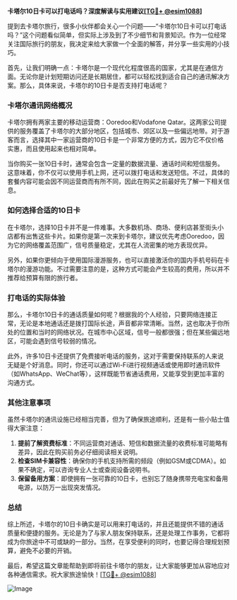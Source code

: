 **卡塔尔10日卡可以打电话吗？深度解读与实用建议[[TG💪+ @esim1088](https://t.me/s/esim1088)]**

提到去卡塔尔旅行，很多小伙伴都会关心一个问题——“卡塔尔10日卡可以打电话吗？”这个问题看似简单，但实际上涉及到了不少细节和背景知识。作为一位经常关注国际旅行的朋友，我决定来给大家做一个全面的解答，并分享一些实用的小技巧。

首先，让我们明确一点：卡塔尔是一个现代化程度很高的国家，尤其是在通信方面。无论你是计划短期访问还是长期居住，都可以轻松找到适合自己的通讯解决方案。那么，具体来说，卡塔尔的10日卡是否支持打电话呢？

### 卡塔尔通讯网络概况

卡塔尔拥有两家主要的移动运营商：Ooredoo和Vodafone Qatar。这两家公司提供的服务覆盖了卡塔尔的大部分地区，包括城市、郊区以及一些偏远地带。对于游客而言，选择其中一家运营商的10日卡是一个非常方便的方式，因为它不仅价格实惠，而且使用起来也相对简单。

当你购买一张10日卡时，通常会包含一定量的数据流量、通话时间和短信服务。这意味着，你不仅可以使用手机上网，还可以拨打电话和发送短信。不过，具体的套餐内容可能会因不同运营商而有所不同，因此在购买之前最好先了解一下相关信息。

### 如何选择合适的10日卡

在卡塔尔，选择10日卡并不是一件难事。大多数机场、商场、便利店甚至街头小店都有出售这些卡片。如果你是第一次来到卡塔尔，建议优先考虑Ooredoo，因为它的网络覆盖范围广，信号质量稳定，尤其在人流密集的地方表现优异。

另外，如果你更倾向于使用国际漫游服务，也可以直接激活你的国内手机号码在卡塔尔的漫游功能。不过需要注意的是，这种方式可能会产生较高的费用，所以并不推荐给预算有限的旅行者。

### 打电话的实际体验

那么，卡塔尔10日卡的通话质量如何呢？根据我的个人经验，只要网络连接正常，无论是本地通话还是拨打国际长途，声音都非常清晰。当然，这也取决于你所处的位置和当时的网络状况。在城市中心区域，信号一般都很强；但在某些偏远地区，可能会遇到信号较弱的情况。

此外，许多10日卡还提供了免费接听电话的服务，这对于需要保持联系的人来说无疑是个好消息。同时，你还可以通过Wi-Fi进行视频通话或使用即时通讯软件（如WhatsApp、WeChat等），这样既能节省通话费用，又能享受到更加丰富的沟通方式。

### 其他注意事项

虽然卡塔尔的通讯设施已经相当完善，但为了确保旅途顺利，还是有一些小贴士值得大家注意：

1. **提前了解资费标准**：不同运营商对通话、短信和数据流量的收费标准可能略有差异，因此在购买前务必仔细阅读相关说明。
2. **检查SIM卡兼容性**：确保你的手机支持所需的频段（例如GSM或CDMA）。如果不确定，可以咨询专业人士或查阅设备说明书。
3. **保留备用方案**：即使拥有一张可靠的10日卡，也别忘了随身携带充电宝和备用电源，以防万一出现突发情况。

### 总结

综上所述，卡塔尔的10日卡确实是可以用来打电话的，并且还能提供不错的通话质量和便捷的服务。无论是为了与家人朋友保持联系，还是处理工作事务，它都将成为你旅途中不可或缺的一部分。当然，在享受便利的同时，也要记得合理规划预算，避免不必要的开销。

最后，希望这篇文章能帮助到即将前往卡塔尔的朋友，让大家能够更加从容地应对各种通信需求。祝大家旅途愉快！[[TG💪+ @esim1088](https://t.me/s/esim1088)] 

![Image](https://i.postimg.cc/4NQfJmqS/Snipaste-2025-05-13-00-14-12.png)